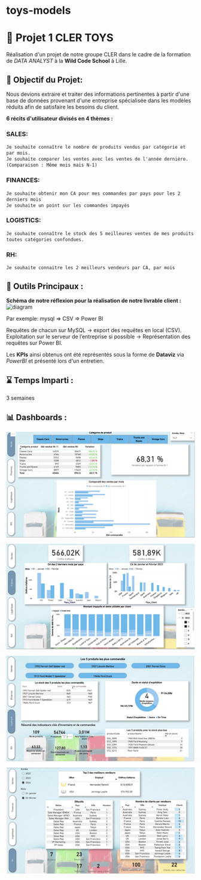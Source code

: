 # toys-models

# 🚗 Projet 1 CLER TOYS 
Réalisation d'un projet de notre groupe CLER dans le cadre de la formation de _DATA ANALYST_ à la **Wild Code School** à Lille.

## 🎯 Objectif du Projet:

Nous devions extraire et traiter des informations pertinentes à partir d'une base de données provenant d'une entreprise spécialisée dans les modèles réduits afin de satisfaire les besoins du client.

**6 récits d'utilisateur divisés en 4 thèmes :**

### SALES:
    Je souhaite connaître le nombre de produits vendus par catégorie et par mois.
    Je souhaite comparer les ventes avec les ventes de l'année dernière. (Comparaison : Même mois mais N-1)
### FINANCES:
    Je souhaite obtenir mon CA pour mes commandes par pays pour les 2 derniers mois
    Je souhaite un point sur les commandes impayés
### LOGISTICS:
    Je souhaite connaître le stock des 5 meilleures ventes de mes produits toutes catégories confondues.
### RH:
    Je souhaite connaitre les 2 meilleurs vendeurs par CA, par mois

## 🧰 Outils Principaux : 

**Schéma de notre réflexion pour la réalisation de notre livrable client :**
<img width="940" alt="diagram" src="https://github.com/user-attachments/assets/952d4fd5-7f3a-4487-9ae9-966747051b3e" />

Par exemple: mysql => CSV => Power BI

Requêtes de chacun sur MySQL → export des requêtes en local (CSV).  
Exploitation sur le serveur de l’entreprise si possible → Représentation des requêtes sur Power BI.	

Les **KPIs** ainsi obtenus ont été représentés sous la forme de **Dataviz** via _PowerBI_ et présenté lors d'un entretien. 

## ⌛ Temps Imparti : 
3 semaines

## 📊 Dashboards : 

![sales](https://raw.githubusercontent.com/chrisyk59/toys-models/main/Capture%20d%E2%80%99e%CC%81cran%202025-01-28%20a%CC%80%2017.18.12.png)

![fin](https://raw.githubusercontent.com/chrisyk59/toys-models/main/Capture%20d%E2%80%99e%CC%81cran%202025-01-28%20a%CC%80%2017.18.19.png)

![fin2](https://raw.githubusercontent.com/chrisyk59/toys-models/main/Capture%20d%E2%80%99e%CC%81cran%202025-01-28%20a%CC%80%2017.18.26.png)

![log](https://raw.githubusercontent.com/chrisyk59/toys-models/main/Capture%20d%E2%80%99e%CC%81cran%202025-01-28%20a%CC%80%2017.18.34.png)



